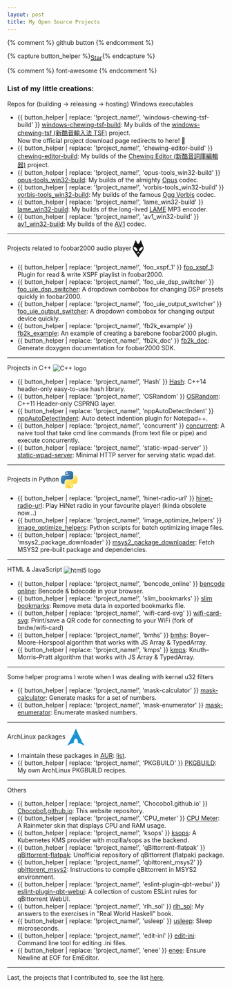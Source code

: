 ```yaml
---
layout: post
title: My Open Source Projects
---
```


<style>
.gh-button {
  vertical-align: sub;
}
</style>

{% comment %} github button {% endcomment %}
<script defer src="https://buttons.github.io/buttons.js"></script>
{% capture button_helper %}<span class="gh-button"><a class="github-button" href="https://github.com/Chocobo1/!project_name!" data-color-scheme="" data-show-count="true" aria-label="Star Chocobo1/!project_name! on GitHub">Star</a></span>{% endcapture %}

{% comment %} font-awesome {% endcomment %}
<script async src="https://cdnjs.cloudflare.com/ajax/libs/font-awesome/5.15.1/js/all.min.js" integrity="sha512-F5QTlBqZlvuBEs9LQPqc1iZv2UMxcVXezbHzomzS6Df4MZMClge/8+gXrKw2fl5ysdk4rWjR0vKS7NNkfymaBQ==" crossorigin="anonymous"></script>

### List of my little creations:

Repos for (building → releasing → hosting) Windows executables <span class="fas fa-cloud-download-alt fa-lg"></span>

* {{ button_helper | replace: '!project_name!', 'windows-chewing-tsf-build' }} [windows-chewing-tsf-build](https://github.com/Chocobo1/windows-chewing-tsf-build): My builds of the [windows-chewing-tsf (新酷音輸入法 TSF)](https://github.com/chewing/windows-chewing-tsf) project.<br>
  Now the official project download page redirects to here! :tada:
* {{ button_helper | replace: '!project_name!', 'chewing-editor-build' }} [chewing-editor-build](https://github.com/Chocobo1/chewing-editor-build): My builds of the [Chewing Editor (新酷音詞庫編輯器)](https://github.com/chewing/chewing-editor) project.
* {{ button_helper | replace: '!project_name!', 'opus-tools_win32-build' }} [opus-tools_win32-build](https://github.com/Chocobo1/opus-tools_win32-build): My builds of the almighty [Opus](https://www.opus-codec.org) codec.
* {{ button_helper | replace: '!project_name!', 'vorbis-tools_win32-build' }} [vorbis-tools_win32-build](https://github.com/Chocobo1/vorbis-tools_win32-build): My builds of the famous [Ogg Vorbis](https://xiph.org/vorbis/) codec.
* {{ button_helper | replace: '!project_name!', 'lame_win32-build' }} [lame_win32-build](https://github.com/Chocobo1/lame_win32-build): My builds of the long-lived [LAME](http://lame.sourceforge.net) MP3 encoder.
* {{ button_helper | replace: '!project_name!', 'av1_win32-build' }} [av1_win32-build](https://github.com/Chocobo1/av1_win32-build): My builds of the [AV1](https://aomedia.org/) codec.

---
Projects related to foobar2000 audio player <img src="/images/foobar2000_aliencat.svg" alt="foobar2000 logo" height="40" style="vertical-align:middle">

* {{ button_helper | replace: '!project_name!', 'foo_xspf_1' }} [foo_xspf_1](https://github.com/Chocobo1/foo_xspf_1): Plugin for read & write XSPF playlist in foobar2000.
* {{ button_helper | replace: '!project_name!', 'foo_uie_dsp_switcher' }} [foo_uie_dsp_switcher](https://github.com/Chocobo1/foo_uie_dsp_switcher): A dropdown combobox for changing DSP presets quickly in foobar2000.
* {{ button_helper | replace: '!project_name!', 'foo_uie_output_switcher' }} [foo_uie_output_switcher](https://github.com/Chocobo1/foo_uie_output_switcher): A dropdown combobox for changing output device quickly.
* {{ button_helper | replace: '!project_name!', 'fb2k_example' }} [fb2k_example](https://github.com/Chocobo1/fb2k_example): An example of creating a barebone foobar2000 plugin.
* {{ button_helper | replace: '!project_name!', 'fb2k_doc' }} [fb2k_doc](https://github.com/Chocobo1/fb2k_doc): Generate doxygen documentation for foobar2000 SDK.

---
Projects in C++ <img src="https://cdn.rawgit.com/isocpp/logos/master/cpp_logo.svg" alt="C++ logo" height="40" style="vertical-align:middle">

* {{ button_helper | replace: '!project_name!', 'Hash' }} [Hash](https://github.com/Chocobo1/Hash): C++14 header-only easy-to-use hash library.
* {{ button_helper | replace: '!project_name!', 'OSRandom' }} [OSRandom](https://github.com/Chocobo1/OSRandom): C++11 Header-only CSPRNG layer.
* {{ button_helper | replace: '!project_name!', 'nppAutoDetectIndent' }} [nppAutoDetectIndent](https://github.com/Chocobo1/nppAutoDetectIndent): Auto detect indention plugin for Notepad++.
* {{ button_helper | replace: '!project_name!', 'concurrent' }} [concurrent](https://github.com/Chocobo1/concurrent): A naive tool that take cmd line commands (from text file or pipe) and execute concurrently.
* {{ button_helper | replace: '!project_name!', 'static-wpad-server' }} [static-wpad-server](https://github.com/Chocobo1/static-wpad-server): Minimal HTTP server for serving static wpad.dat.

---
Projects in Python <img src="/images/python-logo.svg" alt="python logo" height="40" style="vertical-align:middle">

* {{ button_helper | replace: '!project_name!', 'hinet-radio-url' }} [hinet-radio-url](https://github.com/Chocobo1/hinet-radio-url): Play HiNet radio in your favourite player! (kinda obsolete now...)
* {{ button_helper | replace: '!project_name!', 'image_optimize_helpers' }} [image_optimize_helpers](https://github.com/Chocobo1/image_optimize_helpers): Python scripts for batch optimizing image files.
* {{ button_helper | replace: '!project_name!', 'msys2_package_downloader' }} [msys2_package_downloader](https://github.com/Chocobo1/msys2_package_downloader): Fetch MSYS2 pre-built package and dependencies.

---
HTML & JavaScript <img src="https://www.w3.org/html/logo/downloads/HTML5_Logo.svg" alt="html5 logo" height="40" style="vertical-align:middle">

* {{ button_helper | replace: '!project_name!', 'bencode_online' }} [bencode online](https://chocobo1.github.io/bencode_online/): Bencode & bdecode in your browser.
* {{ button_helper | replace: '!project_name!', 'slim_bookmarks' }} [slim bookmarks](https://chocobo1.github.io/slim_bookmarks/): Remove meta data in exported bookmarks file.
* {{ button_helper | replace: '!project_name!', 'wifi-card-svg' }} [wifi-card-svg](https://github.com/Chocobo1/wifi-card-svg): Print/save a QR code for connecting to your WiFi (fork of bndw/wifi-card)
* {{ button_helper | replace: '!project_name!', 'bmhs' }} [bmhs](https://github.com/Chocobo1/bmhs): Boyer–Moore–Horspool algorithm that works with JS Array & TypedArray.
* {{ button_helper | replace: '!project_name!', 'kmps' }} [kmps](https://github.com/Chocobo1/kmps): Knuth–Morris–Pratt algorithm that works with JS Array & TypedArray.

---
Some helper programs I wrote when I was dealing with kernel u32 filters <span class="fas fa-filter fa-lg"></span>

* {{ button_helper | replace: '!project_name!', 'mask-calculator' }} [mask-calculator](https://github.com/Chocobo1/mask-calculator): Generate masks for a set of numbers.
* {{ button_helper | replace: '!project_name!', 'mask-enumerator' }} [mask-enumerator](https://github.com/Chocobo1/mask-enumerator): Enumerate masked numbers.

---
ArchLinux packages <img src="/images/archlinux-logo.svg" alt="archlinux logo" height="40" style="vertical-align:middle">

* I maintain these packages in <abbr title="ArchLinux User Repository">[AUR](https://aur.archlinux.org/)</abbr>: [list](https://aur.archlinux.org/packages/?K=Chocobo1&SeB=m).
* {{ button_helper | replace: '!project_name!', 'PKGBUILD' }} [PKGBUILD](https://github.com/Chocobo1/PKGBUILD): My own ArchLinux PKGBUILD recipes.

---
Others <span class="fas fa-archive fa-lg"></span>

* {{ button_helper | replace: '!project_name!', 'Chocobo1.github.io' }} [Chocobo1.github.io](https://github.com/Chocobo1/Chocobo1.github.io): This website repository.
* {{ button_helper | replace: '!project_name!', 'CPU_meter' }} [CPU Meter](https://github.com/Chocobo1/CPU_meter): A Rainmeter skin that displays CPU and RAM usage.
* {{ button_helper | replace: '!project_name!', 'ksops' }} [ksops](https://github.com/Chocobo1/ksops): A Kubernetes KMS provider with mozilla/sops as the backend.
* {{ button_helper | replace: '!project_name!', 'qBittorrent-flatpak' }} [qBittorrent-flatpak](https://github.com/Chocobo1/qBittorrent-flatpak): Unofficial repository of qBittorrent (flatpak) package.
* {{ button_helper | replace: '!project_name!', 'qbittorent_msys2' }} [qbittorent_msys2](https://github.com/Chocobo1/qbittorent_msys2): Instructions to compile qBittorrent in MSYS2 environment.
* {{ button_helper | replace: '!project_name!', 'eslint-plugin-qbt-webui' }} [eslint-plugin-qbt-webui](https://github.com/Chocobo1/eslint-plugin-qbt-webui): A collection of custom ESLint rules for qBittorrent WebUI.
* {{ button_helper | replace: '!project_name!', 'rlh_sol' }} [rlh_sol](https://github.com/Chocobo1/rlh_sol): My answers to the exercises in "Real World Haskell" book.
* {{ button_helper | replace: '!project_name!', 'usleep' }} [usleep](https://github.com/Chocobo1/usleep): Sleep microseconds.
* {{ button_helper | replace: '!project_name!', 'edit-ini' }} [edit-ini](https://github.com/Chocobo1/edit-ini): Command line tool for editing .ini files.
* {{ button_helper | replace: '!project_name!', 'enee' }} [enee](https://github.com/Chocobo1/enee): Ensure Newline at EOF for EmEditor.

---
Last, the projects that I contributed to, see the list [here](https://github.com/Chocobo1?tab=repositories&type=fork).
